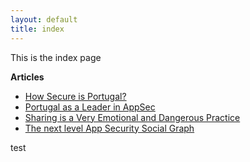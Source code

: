```yaml
---
layout: default
title: index
---
```


This is the index page

**Articles**

 * [How Secure is Portugal?](Articles/How-secure-is-portugal.html)
 * [Portugal as a Leader in AppSec](Articles/Portugal-Leader-in-appsec.html)
 * [Sharing is a Very Emotional and Dangerous Practice](Articles/Sharing-is-a-very-emotional-practice.html)
 * [The next level App Security Social Graph](Articles/The-next-level-of-appsec_social_graph.html)


 test